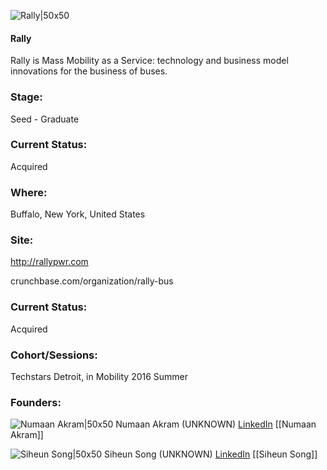 

![Rally|50x50](https://apimg.techstars.com/connect/images/image_files/601836d56087400ab200000e/original/twitter-profile-400x400-rallygold-01-01.jpg)

#### Rally
Rally is Mass Mobility as a Service: technology and business model innovations for the business of buses.

### Stage: 
Seed - Graduate 

### Current Status: 
Acquired

### Where:
Buffalo, New York, United States

### Site:
http://rallypwr.com



crunchbase.com/organization/rally-bus

### Current Status: 
Acquired

### Cohort/Sessions: 
Techstars Detroit, in Mobility 2016 Summer

### Founders: 

![Numaan Akram|50x50](https://apimg.techstars.com/connect/images/image_files/57bf3ed134b2741aa6000041/original/NumaanAkramHeadshot.jpg) Numaan Akram (UNKNOWN) [LinkedIn](https://linkedin.com/in/numaan) [[Numaan Akram]]

![Siheun Song|50x50](https://apimg.techstars.com/connect/images/image_files/5754bd10808320ef52000067/original/Screenshot_2016-01-06-22-38-31.png) Siheun Song (UNKNOWN) [LinkedIn](https://linkedin.com/in/siheun) [[Siheun Song]]


